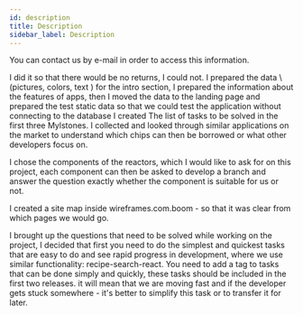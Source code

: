 ```yaml
---
id: description
title: Description
sidebar_label: Description
---
```


You can contact us by e-mail in order to access this information.

I did it so that there would be no returns, I could not. I prepared the data \ (pictures, colors, text \) for the intro section, I prepared the information about the features of apps, then I moved the data to the landing page and prepared the test static data so that we could test the application without connecting to the database I created The list of tasks to be solved in the first three Mylstones. I collected and looked through similar applications on the market to understand which chips can then be borrowed or what other developers focus on.

I chose the components of the reactors, which I would like to ask for on this project, each component can then be asked to develop a branch and answer the question exactly whether the component is suitable for us or not.

I created a site map inside wireframes.com.boom - so that it was clear from which pages we would go.

I brought up the questions that need to be solved while working on the project, I decided that first you need to do the simplest and quickest tasks that are easy to do and see rapid progress in development, where we use similar functionality: recipe-search-react.
You need to add a tag to tasks that can be done simply and quickly, these tasks should be included in the first two releases. it will mean that we are moving fast and if the developer gets stuck somewhere - it's better to simplify this task or to transfer it for later.
